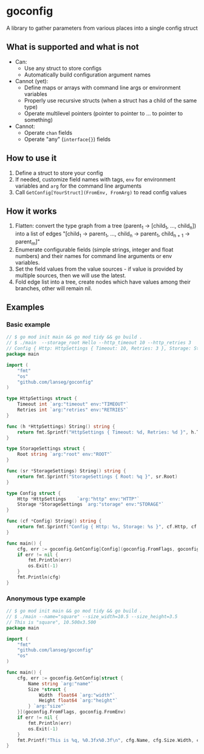 # goconfig

A library to gather parameters from various places into a single config struct

## What is supported and what is not

* Can:
  * Use any struct to store configs
  * Automatically build configuration argument names
* Cannot (yet):
  * Define maps or arrays with command line args or environment variables
  * Properly use recursive structs (when a struct has a child of the same type)
  * Operate multilevel pointers (pointer to pointer to ... to pointer to something)
* Cannot:
  * Operate ```chan``` fields
  * Operate "any" (```interface{}```) fields

## How to use it

1. Define a struct to store your config
2. If needed, customize field names with tags, ```env``` for environment variables and ```arg``` for the command line arguments
3. Call ```GetConfig[YourStruct](FromEnv, FromArg)``` to read config values

## How it works

1. Flatten: convert the type graph from a tree (parent<sub>1</sub> → [child<sub>1</sub>, ..., child<sub>n</sub>]) into a list of edges "[child<sub>1</sub> → parent<sub>1</sub>, ..., child<sub>n</sub> → parent<sub>1</sub>, child<sub>n + 1</sub> → parent<sub>m</sub>]"
2. Enumerate configurable fields (simple strings, integer and float numbers) and their names for command line arguments or env variables.
3. Set the field values from the value sources - if value is provided by multiple sources, then we will use the latest.
4. Fold edge list into a tree, create nodes which have values among their branches, other will remain nil.

## Examples

### Basic example
```go
// $ go mod init main && go mod tidy && go build .
// $ ./main  --storage_root Hello --http_timeout 10 --http_retries 3
// Config { Http: HttpSettings { Timeout: 10, Retries: 3 }, Storage: StorageSettings { Root: "Hello" } }
package main

import (
    "fmt"
    "os"
    "github.com/lanseg/goconfig"
)

type HttpSettings struct {
    Timeout int `arg:"timeout" env:"TIMEOUT"`
    Retries int `arg:"retries" env:"RETRIES"`
}

func (h *HttpSettings) String() string {
    return fmt.Sprintf("HttpSettings { Timeout: %d, Retries: %d }", h.Timeout, h.Retries)
}

type StorageSettings struct {
    Root string `arg:"root" env:"ROOT"`
}

func (sr *StorageSettings) String() string {
    return fmt.Sprintf("StorageSettings { Root: %q }", sr.Root)
}

type Config struct {
    Http *HttpSettings    `arg:"http" env:"HTTP"`
    Storage *StorageSettings `arg:"storage" env:"STORAGE"`
}

func (cf *Config) String() string {
    return fmt.Sprintf("Config { Http: %s, Storage: %s }", cf.Http, cf.Storage)
}

func main() {
    cfg, err := goconfig.GetConfig[Config](goconfig.FromFlags, goconfig.FromEnv)
    if err != nil {
        fmt.Println(err)
        os.Exit(-1)
    }
    fmt.Println(cfg)
}
```

### Anonymous type example
```go
// $ go mod init main && go mod tidy && go build .
// $ ./main --name="square" --size_width=10.5 --size_height=3.5
// This is "square", 10.500x3.500
package main

import (
	"fmt"
	"github.com/lanseg/goconfig"
	"os"
)

func main() {
	cfg, err := goconfig.GetConfig[struct {
		Name string `arg:"name"`
		Size *struct {
			Width  float64 `arg:"width"`
			Height float64 `arg:"height"`
		} `arg:"size"`
	}](goconfig.FromFlags, goconfig.FromEnv)
	if err != nil {
		fmt.Println(err)
		os.Exit(-1)
	}
	fmt.Printf("This is %q, %0.3fx%0.3f\n", cfg.Name, cfg.Size.Width, cfg.Size.Height)
}
```